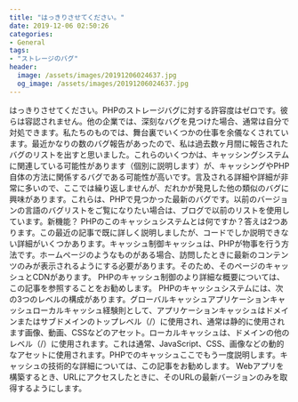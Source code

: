 ```yaml
---
title: "はっきりさせてください。"
date: 2019-12-06 02:50:26
categories:
- General
tags:
- "ストレージのバグ"
header:
  image: /assets/images/20191206024637.jpg
  og_image: /assets/images/20191206024637.jpg
---
```


はっきりさせてください。PHPのストレージバグに対する許容度はゼロです。彼らは容認されません。他の企業では、深刻なバグを見つけた場合、通常は自分で対処できます。私たちのものでは、舞台裏でいくつかの仕事を余儀なくされています。最近かなりの数のバグ報告があったので、私は過去数ヶ月間に報告されたバグのリストを出すと思いました。これらのいくつかは、キャッシングシステムに関連している可能性があります（個別に説明します）が、キャッシングやPHP自体の方法に関係するバグである可能性が高いです。言及される詳細や詳細が非常に多いので、ここでは繰り返しませんが、だれかが発見した他の類似のバグに興味があります。これらは、PHPで見つかった最新のバグです。以前のバージョンの言語のバグリストをご覧になりたい場合は、ブログで以前のリストを使用しています。新機能？ PHPのこのキャッシュシステムとは何ですか？答えは2つあります。この最近の記事で既に詳しく説明しましたが、コードでしか説明できない詳細がいくつかあります。キャッシュ制御キャッシュは、PHPが物事を行う方法です。ホームページのようなものがある場合、訪問したときに最新のコンテンツのみが表示されるようにする必要があります。そのため、そのページのキャッシュとCDNがあります。 PHPのキャッシュ制御のより詳細な概要については、この記事を参照することをお勧めします。 PHPのキャッシュシステムには、次の3つのレベルの構成があります。グローバルキャッシュアプリケーションキャッシュローカルキャッシュ経験則として、アプリケーションキャッシュはドメインまたはサブドメインのトップレベル（/）に使用され、通常は静的に使用されます画像、動画、CSSなどのアセット。ローカルキャッシュは、ドメインの他のレベル（/）に使用されます。これは通常、JavaScript、CSS、画像などの動的なアセットに使用されます。PHPでのキャッシュここでもう一度説明します。キャッシュの技術的な詳細については、この記事をお勧めします。 Webアプリを構築するとき、URLにアクセスしたときに、そのURLの最新バージョンのみを取得するようにします。
